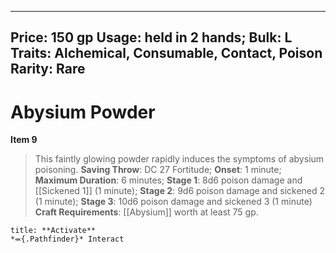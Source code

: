 
---
Price: 150 gp
Usage: held in 2 hands;
Bulk: L
Traits: Alchemical, Consumable, Contact, Poison
Rarity: Rare
---

# Abysium Powder

**Item 9**

> This faintly glowing powder rapidly induces the symptoms of abysium poisoning.
**Saving Throw**: DC 27 Fortitude;
**Onset**: 1 minute;
**Maximum Duration**: 6 minutes;
**Stage 1**: 8d6 poison damage and [[Sickened 1]] (1 minute);
**Stage 2**: 9d6 poison damage and sickened 2 (1 minute);
**Stage 3**: 10d6 poison damage and sickened 3 (1 minute)
**Craft Requirements**:  [[Abysium]] worth at least 75 gp.

```ad-embed-ability
title: **Activate**
*⬺{.Pathfinder}* Interact 
```
